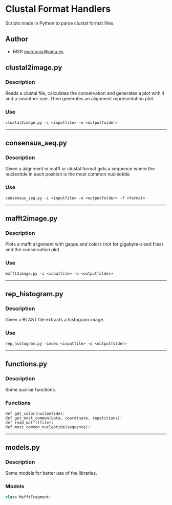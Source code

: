 # Clustal Format Handlers
Scripts made in Python to parse clustal format files.
## Author
- MSR <marcossr@uma.es>
## clustal2image.py
### Description
Reads a clustal file, calculates the conservation and generates a plot with it and a smoother one. Then generates an alignment representation plot. 
### Use
```
clustal2image.py -i <inputfile> -o <outputfolder>
```
---
## consensus_seq.py
### Description
Given a alignment in mafft or clustal format gets a sequence where the nucleotide in each position is the most common nucleotide
### Use
```
consensus_seq.py -i <inputfile> -o <outputfolder> -f <format>
```
---
## mafft2image.py
### Description
Plots a mafft alignment with gapps and colors (not for gigabyte-sized files) and the conservation plot
### Use
```
mafft2image.py -i <inputfile> -o <outputfolder>
```
---
## rep_histogram.py
### Description
Given a BLAST file extracts a histogram image.
### Use
```
rep_histogram.py -index <inputfile> -o <outputfolder>
```
---
## functions.py
### Description
Some auxiliar functions.
### Functions
```
def get_color(nucleotide):
def get_most_common(data, coordinate, repetitions):
def read_mafft(file):
def most_common_nucleotide(sequence):
```
---
## models.py
### Description
Some models for better use of the libraries.
### Models
```python
class MafftFragment:
```
